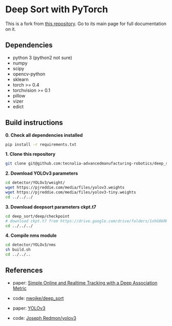 # Deep Sort with PyTorch

This is a fork from [this repository](https://github.com/ZQPei/deep_sort_pytorch.git). Go to its main page for full documentation on it.

## Dependencies
- python 3 (python2 not sure)
- numpy
- scipy
- opencv-python
- sklearn
- torch >= 0.4
- torchvision >= 0.1
- pillow
- vizer
- edict

## Build instructions

**0. Check all dependencies installed**

```sh
pip install -r requirements.txt
```

**1. Clone this repository**

```sh
git clone git@github.com:tecnalia-advancedmanufacturing-robotics/deep_sort_pytorch.git
```

**2. Download YOLOv3 parameters**

```sh
cd detector/YOLOv3/weight/
wget https://pjreddie.com/media/files/yolov3.weights
wget https://pjreddie.com/media/files/yolov3-tiny.weights
cd ../../../
```

**3. Download deepsort parameters ckpt.t7**

```sh
cd deep_sort/deep/checkpoint
# download ckpt.t7 from https://drive.google.com/drive/folders/1xhG0kRH1EX5B9_Iz8gQJb7UNnn_riXi6 to this folder
cd ../../../
```  

**4. Compile nms module**

```sh
cd detector/YOLOv3/nms
sh build.sh
cd ../../..
```

## References

- paper: [Simple Online and Realtime Tracking with a Deep Association Metric](https://arxiv.org/abs/1703.07402)

- code: [nwojke/deep_sort](https://github.com/nwojke/deep_sort)

- paper: [YOLOv3](https://pjreddie.com/media/files/papers/YOLOv3.pdf)

- code: [Joseph Redmon/yolov3](https://pjreddie.com/darknet/yolo/)
